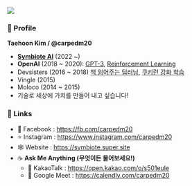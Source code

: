 ![](https://github-readme-stats.vercel.app/api?username=carpedm20)

### 🤖 Profile
**Taehoon Kim  /  @carpedm20**

  - **[Symbiote AI](https://symbiote.super.site)** (2022 ~)
  - **OpenAI** (2018 ~ 2020): <a href="https://openai.com/api/">GPT-3</a>, <a href="https://openai.com/blog/quantifying-generalization-in-reinforcement-learning/">Reinforcement Learning</a>
  - Devsisters (2016 ~ 2018) <a href="https://carpedm20.github.io/secret/">책 읽어주는 딥러닝</a>, <a href="https://www.slideshare.net/carpedm20/ai-67616630">쿠키런 강화 학습</a>
  - Vingle (2015)
  - Moloco (2014 ~ 2015)
  - 기술로 세상에 가치를 만들어 내고 싶습니다!

### 📡 Links
  - 📖 Facebook : https://fb.com/carpedm20
  - ⭐️ Instagram : https://www.instagram.com/carpedm20
  - 🕸 Website : https://symbiote.super.site
  - ☕ **Ask Me Anything (무엇이든 물어보세요!)**
      - 🍪 KakaoTalk : https://open.kakao.com/o/s501eule
      - 📅 Google Meet : https://calendly.com/carpedm20


